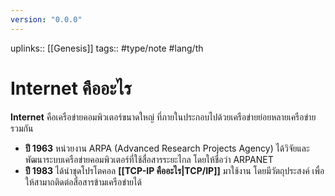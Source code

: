 ```yaml
---
version: "0.0.0"
---
```

uplinks:: [[Genesis]]
tags:: #type/note #lang/th 
# Internet คืออะไร
**Internet** คือเครือข่ายคอมพิวเตอร์ขนาดใหญ่ ที่ภายในประกอบไปด้วยเครือข่ายย่อยหลายเครือข่ายรวมกัน
- **ปี 1963** หน่วยงาน ARPA (Advanced Research Projects Agency) ได้วิจัยและพัฒนาระบบเครือข่ายคอมพิวเตอร์ที่ใช้สื่อสารระยะไกล โดยให้ชื่อว่า ARPANET
- **ปี 1983** ได้นำชุดโปรโตคอล **[[TCP-IP คืออะไร|TCP/IP]]** มาใช้งาน โดยมีวัตถุประสงค์ เพื่อให้สามาถติดต่อสื่อสารข้ามเครือข่ายได้